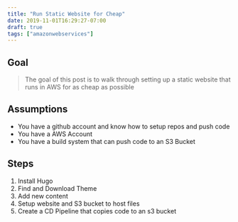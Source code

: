 ```yaml
---
title: "Run Static Website for Cheap"
date: 2019-11-01T16:29:27-07:00
draft: true
tags: ["amazonwebservices"]
---
```


## Goal
> The goal of this post is to walk through setting up a static website that runs in AWS for as cheap as possible

## Assumptions
* You have a github account and know how to setup repos and push code
* You have a AWS Account 
* You have a build system that can push code to an S3 Bucket

## Steps
1. Install Hugo
2. Find and Download Theme
3. Add new content
4. Setup website and S3 bucket to host files
4. Create a CD Pipeline that copies code to an s3 bucket
